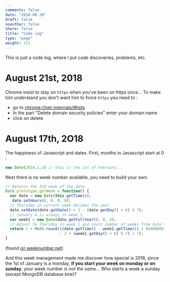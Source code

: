 ```yaml
---
comments: false
date: "2018-08-20"
draft: false
noauthor: false
share: false
title: "Code log"
type: "page"
weight: 111
---
```



This is just a code log, where I put code discoveries, problems, etc.

# August 21st, 2018

Chrome insist to stay on `https` when you've been on https once... To make him understand you don't want him to force `https` you need to : 

- go to [chrome://net-internals/#hsts](chrome://net-internals/#hsts)
- In the part "Delete domain security policies" enter your domain name
- click on delete


# August 17th, 2O18

The happiness of Javascript and dates. First, months in Javascript start at 0 : 

```javascript
new Date(2018,1,1) // this is the 1st of February...
```

Next there is no week number available, you need to build your own.

```javascript
// Returns the ISO week of the date.
Date.prototype.getWeek = function() {
  var date = new Date(this.getTime());
   date.setHours(0, 0, 0, 0);
  // Thursday in current week decides the year.
  date.setDate(date.getDate() + 3 - (date.getDay() + 6) % 7);
  // January 4 is always in week 1.
  var week1 = new Date(date.getFullYear(), 0, 4);
  // Adjust to Thursday in week 1 and count number of weeks from date to week1.
  return 1 + Math.round(((date.getTime() - week1.getTime()) / 86400000
                        - 3 + (week1.getDay() + 6) % 7) / 7);
}
```
(found [on weeknumber.net](https://weeknumber.net/how-to/javascript))

And this week management made me discover how special is 2018, since the 1st of January is a monday, **if you start your week on monday or on sunday**, your week number _is not the same_... Who starts a week a sunday (except MongoDB database btw)?

